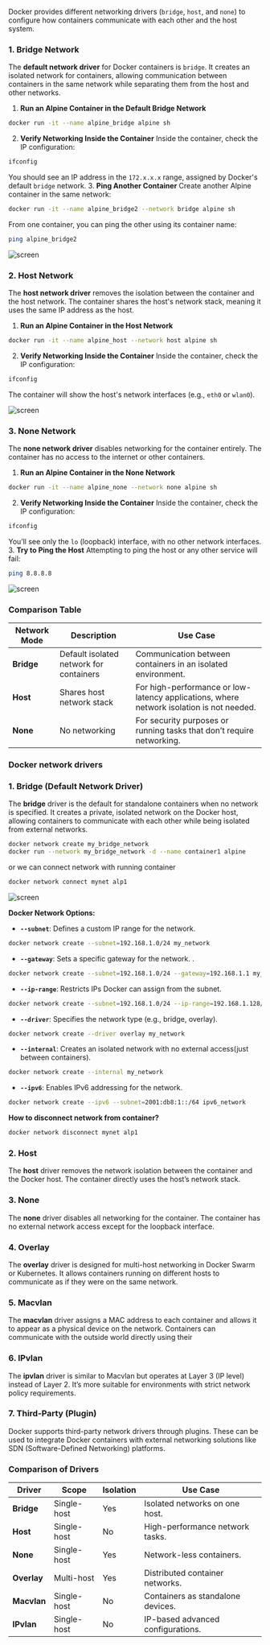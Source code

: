 Docker provides different networking drivers (`bridge`, `host`, and `none`) to configure how containers communicate with each other and the host system.


### **1. Bridge Network**

The **default network driver** for Docker containers is `bridge`. It creates an isolated network for containers, allowing communication between containers in the same network while separating them from the host and other networks.


1. **Run an Alpine Container in the Default Bridge Network**
```bash
docker run -it --name alpine_bridge alpine sh
```
2. **Verify Networking Inside the Container** Inside the container, check the IP configuration:
```bash
ifconfig
```
You should see an IP address in the `172.x.x.x` range, assigned by Docker's default `bridge` network.
3. **Ping Another Container** Create another Alpine container in the same network:
```bash
docker run -it --name alpine_bridge2 --network bridge alpine sh
```
From one container, you can ping the other using its container name:
```bash
ping alpine_bridge2
```
 
![screen](./images/5.1.png)


### **2. Host Network**

The **host network driver** removes the isolation between the container and the host network. The container shares the host's network stack, meaning it uses the same IP address as the host.


1. **Run an Alpine Container in the Host Network**
```bash
docker run -it --name alpine_host --network host alpine sh
```
2. **Verify Networking Inside the Container** Inside the container, check the IP configuration:
```bash
ifconfig
```
The container will show the host's network interfaces (e.g., `eth0` or `wlan0`).

![screen](./images/5.2.png)

### **3. None Network**

The **none network driver** disables networking for the container entirely. The container has no access to the internet or other containers.

1. **Run an Alpine Container in the None Network**
```bash
docker run -it --name alpine_none --network none alpine sh
```
2. **Verify Networking Inside the Container** Inside the container, check the IP configuration:
```bash
ifconfig
```
You’ll see only the `lo` (loopback) interface, with no other network interfaces.
3. **Try to Ping the Host** Attempting to ping the host or any other service will fail:
```bash
ping 8.8.8.8
```

![screen](./images/5.3.png)

### **Comparison Table**

|**Network Mode**|**Description**|**Use Case**|
|---|---|---|
|**Bridge**|Default isolated network for containers|Communication between containers in an isolated environment.|
|**Host**|Shares host network stack|For high-performance or low-latency applications, where network isolation is not needed.|
|**None**|No networking|For security purposes or running tasks that don’t require networking.|
 
### Docker network drivers
### **1. Bridge (Default Network Driver)**

The **bridge** driver is the default for standalone containers when no network is specified. It creates a private, isolated network on the Docker host, allowing containers to communicate with each other while being isolated from external networks.

```bash
docker network create my_bridge_network
docker run --network my_bridge_network -d --name container1 alpine
```

or we can connect network with running container
```bash
docker network connect mynet alp1
```

![screen](./images/5.4.png)

**Docker Network Options:**
- **`--subnet`**: Defines a custom IP range for the network.  
```bash
docker network create --subnet=192.168.1.0/24 my_network
```
- **`--gateway`**: Sets a specific gateway for the network.  .
```bash
docker network create --subnet=192.168.1.0/24 --gateway=192.168.1.1 my_network
``` 
- **`--ip-range`**: Restricts IPs Docker can assign from the subnet.  
```bash
docker network create --subnet=192.168.1.0/24 --ip-range=192.168.1.128/25 my_network
```
- **`--driver`**: Specifies the network type (e.g., bridge, overlay).  
```bash
docker network create --driver overlay my_network
```
- **`--internal`**: Creates an isolated network with no external access(just between containers).
```bash
docker network create --internal my_network
```
- **`--ipv6`**: Enables IPv6 addressing for the network.  
```bash
docker network create --ipv6 --subnet=2001:db8:1::/64 ipv6_network
```

**How to disconnect network from container?** 
```bash
docker network disconnect mynet alp1
```
### **2. Host**

The **host** driver removes the network isolation between the container and the Docker host. The container directly uses the host’s network stack.

### **3. None**

The **none** driver disables all networking for the container. The container has no external network access except for the loopback interface.

### **4. Overlay**

The **overlay** driver is designed for multi-host networking in Docker Swarm or Kubernetes. It allows containers running on different hosts to communicate as if they were on the same network.

### **5. Macvlan**

The **macvlan** driver assigns a MAC address to each container and allows it to appear as a physical device on the network. Containers can communicate with the outside world directly using their

### **6. IPvlan**

The **ipvlan** driver is similar to Macvlan but operates at Layer 3 (IP level) instead of Layer 2. It’s more suitable for environments with strict network policy requirements.

### **7. Third-Party (Plugin)**

Docker supports third-party network drivers through plugins. These can be used to integrate Docker containers with external networking solutions like SDN (Software-Defined Networking) platforms.

### **Comparison of Drivers**

| **Driver**  | **Scope**   | **Isolation** | **Use Case**                      |
| ----------- | ----------- | ------------- | --------------------------------- |
| **Bridge**  | Single-host | Yes           | Isolated networks on one host.    |
| **Host**    | Single-host | No            | High-performance network tasks.   |
| **None**    | Single-host | Yes           | Network-less containers.          |
| **Overlay** | Multi-host  | Yes           | Distributed container networks.   |
| **Macvlan** | Single-host | No            | Containers as standalone devices. |
| **IPvlan**  | Single-host | No            | IP-based advanced configurations. |
